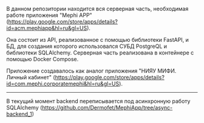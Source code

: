 В данном репозитории находится вся серверная часть, необходимая работе приложения "Mephi APP" (https://play.google.com/store/apps/details?id=acm.mephiapp&hl=ru&gl=US).

Она состоит из API, реализованное с помощью библиотеки FastAPI, и БД, для создания которого использовался СУБД PostgreQL и библиотеки SQLAlchemy. Серверная часть реализована в контейнере с помощью Docker Compose. 

Приложение создавалось как аналог приложения "НИЯУ МИФИ. Личный кабинет" (https://play.google.com/store/apps/details?id=com.mephi.corporatemephi&hl=ru&gl=US).

-------------

В текущий момент backend переписывается под асинхронную работу SQLAlchemy (https://github.com/Dermofet/MephiApp/tree/async-backend_1)
